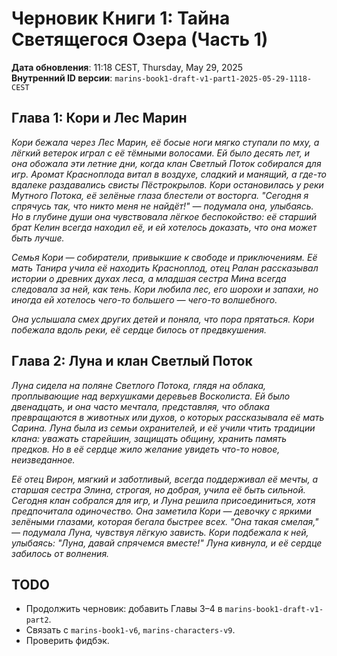 # Черновик Книги 1: Тайна Светящегося Озера (Часть 1)

**Дата обновления**: 11:18 CEST, Thursday, May 29, 2025  
**Внутренний ID версии**: `marins-book1-draft-v1-part1-2025-05-29-1118-CEST`

## Глава 1: Кори и Лес Марин
*Кори бежала через Лес Марин, её босые ноги мягко ступали по мху, а лёгкий ветерок играл с её тёмными волосами. Ей было десять лет, и она обожала эти летние дни, когда клан Светлый Поток собирался для игр. Аромат Красноплода витал в воздухе, сладкий и манящий, а где-то вдалеке раздавались свисты Пёстрокрылов. Кори остановилась у реки Мутного Потока, её зелёные глаза блестели от восторга. "Сегодня я спрячусь так, что никто меня не найдёт!" — подумала она, улыбаясь. Но в глубине души она чувствовала лёгкое беспокойство: её старший брат Келин всегда находил её, и ей хотелось доказать, что она может быть лучше.*

*Семья Кори — собиратели, привыкшие к свободе и приключениям. Её мать Танира учила её находить Красноплод, отец Ралан рассказывал истории о древних духах леса, а младшая сестра Мина всегда следовала за ней, как тень. Кори любила лес, его шорохи и запахи, но иногда ей хотелось чего-то большего — чего-то волшебного.*

*Она услышала смех других детей и поняла, что пора прятаться. Кори побежала вдоль реки, её сердце билось от предвкушения.*

## Глава 2: Луна и клан Светлый Поток
*Луна сидела на поляне Светлого Потока, глядя на облака, проплывающие над верхушками деревьев Восколиста. Ей было двенадцать, и она часто мечтала, представляя, что облака превращаются в животных или духов, о которых рассказывала её мать Сарина. Луна была из семьи охранителей, и её учили чтить традиции клана: уважать старейшин, защищать общину, хранить память предков. Но в её сердце жило желание увидеть что-то новое, неизведанное.*

*Её отец Вирон, мягкий и заботливый, всегда поддерживал её мечты, а старшая сестра Элина, строгая, но добрая, учила её быть сильной. Сегодня клан собрался для игр, и Луна решила присоединиться, хотя предпочитала одиночество. Она заметила Кори — девочку с яркими зелёными глазами, которая бегала быстрее всех. "Она такая смелая," — подумала Луна, чувствуя лёгкую зависть. Кори подбежала к ней, улыбаясь: "Луна, давай спрячемся вместе!" Луна кивнула, и её сердце забилось от волнения.*

## TODO
- Продолжить черновик: добавить Главы 3–4 в `marins-book1-draft-v1-part2`.  
- Связать с `marins-book1-v6`, `marins-characters-v9`.  
- Проверить фидбэк.